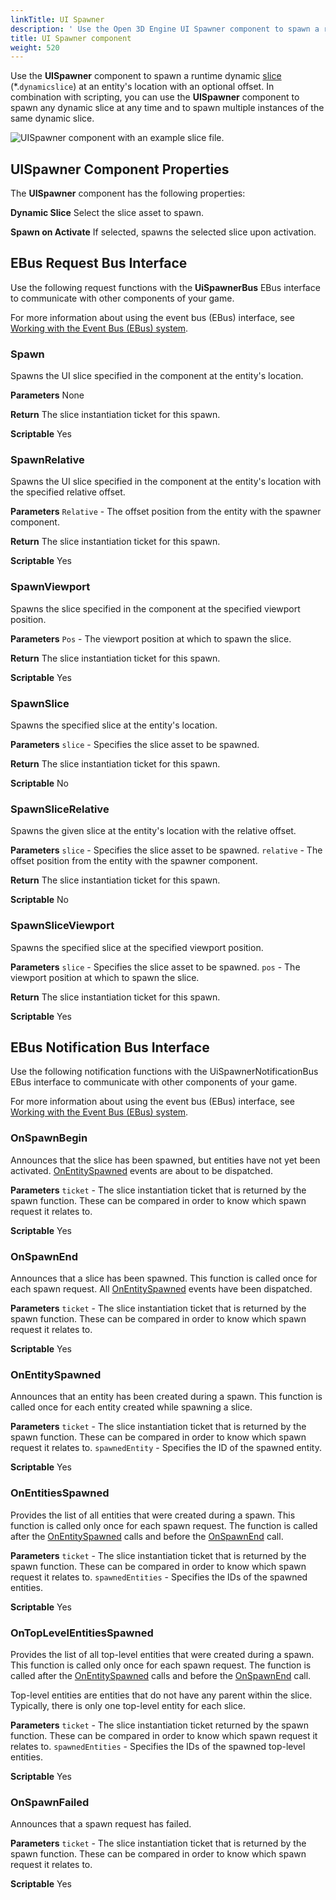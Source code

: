 ```yaml
---
linkTitle: UI Spawner
description: ' Use the Open 3D Engine UI Spawner component to spawn a runtime dynamic slice at an entity''s location with an optional offset. '
title: UI Spawner component
weight: 520
---
```


Use the **UISpawner** component to spawn a runtime dynamic [slice](/docs/user-guide/interactivity/user-interface/editor/ui-slices) \(\*.`dynamicslice`\) at an entity's location with an optional offset. In combination with scripting, you can use the **UISpawner** component to spawn any dynamic slice at any time and to spawn multiple instances of the same dynamic slice.

![UISpawner component with an example slice file.](/images/user-guide/interactivity/user-interface/editor/components/ui-editor-components-uispawner.png)

## UISpawner Component Properties 

The **UISpawner** component has the following properties:

****Dynamic Slice****
Select the slice asset to spawn.

****Spawn on Activate****
If selected, spawns the selected slice upon activation.

## EBus Request Bus Interface 

Use the following request functions with the **UiSpawnerBus** EBus interface to communicate with other components of your game.

 For more information about using the event bus (EBus) interface, see [Working with the Event Bus (EBus) system](/docs/user-guide/engine/ebus/).

### Spawn 

Spawns the UI slice specified in the component at the entity's location.

**Parameters**
None

**Return**
The slice instantiation ticket for this spawn.

**Scriptable**
Yes

### SpawnRelative 

Spawns the UI slice specified in the component at the entity's location with the specified relative offset.

**Parameters**
`Relative` - The offset position from the entity with the spawner component.

**Return**
The slice instantiation ticket for this spawn.

**Scriptable**
Yes

### SpawnViewport 

Spawns the slice specified in the component at the specified viewport position.

**Parameters**
`Pos` - The viewport position at which to spawn the slice.

**Return**
The slice instantiation ticket for this spawn.

**Scriptable**
Yes

### SpawnSlice 

Spawns the specified slice at the entity's location.

**Parameters**
`slice` - Specifies the slice asset to be spawned.

**Return**
The slice instantiation ticket for this spawn.

**Scriptable**
No

### SpawnSliceRelative 

Spawns the given slice at the entity's location with the relative offset.

**Parameters**
`slice` - Specifies the slice asset to be spawned.
`relative` - The offset position from the entity with the spawner component.

**Return**
The slice instantiation ticket for this spawn.

**Scriptable**
No

### SpawnSliceViewport 

Spawns the specified slice at the specified viewport position.

**Parameters**
`slice` - Specifies the slice asset to be spawned.
`pos` - The viewport position at which to spawn the slice.

**Return**
The slice instantiation ticket for this spawn.

**Scriptable**
Yes

## EBus Notification Bus Interface 

Use the following notification functions with the UiSpawnerNotificationBus EBus interface to communicate with other components of your game.

 For more information about using the event bus (EBus) interface, see [Working with the Event Bus (EBus) system](/docs/user-guide/engine/ebus/).

### OnSpawnBegin 

Announces that the slice has been spawned, but entities have not yet been activated. [OnEntitySpawned](#onentityspawned) events are about to be dispatched.

**Parameters**
`ticket` - The slice instantiation ticket that is returned by the spawn function. These can be compared in order to know which spawn request it relates to.

**Scriptable**
Yes

### OnSpawnEnd 

Announces that a slice has been spawned. This function is called once for each spawn request. All [OnEntitySpawned](#onentityspawned) events have been dispatched.

**Parameters**
`ticket` - The slice instantiation ticket that is returned by the spawn function. These can be compared in order to know which spawn request it relates to.

**Scriptable**
Yes

### OnEntitySpawned 

Announces that an entity has been created during a spawn. This function is called once for each entity created while spawning a slice.

**Parameters**
`ticket` - The slice instantiation ticket that is returned by the spawn function. These can be compared in order to know which spawn request it relates to.
`spawnedEntity` - Specifies the ID of the spawned entity.

**Scriptable**
Yes

### OnEntitiesSpawned 

Provides the list of all entities that were created during a spawn. This function is called only once for each spawn request. The function is called after the [OnEntitySpawned](#onentityspawned) calls and before the [OnSpawnEnd](#onspawnend) call.

**Parameters**
`ticket` - The slice instantiation ticket that is returned by the spawn function. These can be compared in order to know which spawn request it relates to.
`spawnedEntities` - Specifies the IDs of the spawned entities.

**Scriptable**
Yes

### OnTopLevelEntitiesSpawned 

Provides the list of all top-level entities that were created during a spawn. This function is called only once for each spawn request. The function is called after the [OnEntitySpawned](#onentityspawned) calls and before the [OnSpawnEnd](#onspawnend) call.

Top-level entities are entities that do not have any parent within the slice. Typically, there is only one top-level entity for each slice.

**Parameters**
`ticket` - The slice instantiation ticket returned by the spawn function. These can be compared in order to know which spawn request it relates to.
`spawnedEntities` - Specifies the IDs of the spawned top-level entities.

**Scriptable**
Yes

### OnSpawnFailed 

Announces that a spawn request has failed.

**Parameters**
`ticket` - The slice instantiation ticket that is returned by the spawn function. These can be compared in order to know which spawn request it relates to.

**Scriptable**
Yes
